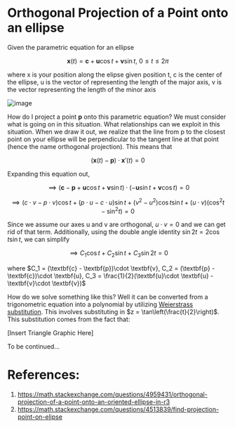 # Orthogonal Projection of a Point onto an ellipse

Given the parametric equation for an ellipse

$$\textbf{x}(t) = \textbf{c} + \textbf{u}\cos{t} + \textbf{v}\sin{t},\ 0 \le t \le 2\pi$$

where x is your position along the elipse given position t, c is the center of the ellipse, u is the vector of representing the length of the major axis, v is the vector representing the length of the minor axis

![image](https://github.com/user-attachments/assets/0e7f6845-d844-4f2a-9b9f-283f0782c1fc)

How do I project a point $\textbf{p}$ onto this parametric equation? We must consider what is going on in this situation. What relationships can we exploit in this situation. When we draw it out, we realize that the line from p to the closest point on your ellipse will be perpendicular to the tangent line at that point (hence the name orthogonal projection). This means that

$$(\textbf{x}(t) - \textbf{p})\cdot \textbf{x}'(t) = 0$$

Expanding this equation out, 

$$\implies (\textbf{c} - \textbf{p} + \textbf{u}\cos{t} + \textbf{v}\sin{t})\cdot (-\textbf{u}\sin{t} + \textbf{v}\cos{t}) = 0$$

$$\implies (c\cdot v - p\cdot v)\cos{t} + (p\cdot u - c\cdot u)\sin{t} + (v^2 - u^2)\cos{t}\sin{t} + (u\cdot v)(\cos^2{t} - \sin^2{t}) = 0$$

Since we assume our axes u and v are orthogonal, $u\cdot v = 0$ and we can get rid of that term. Additionally, using the double angle identity $\sin{2t} = 2\cos{t}\sin{t}$, we can simplify

$$\implies C_1\cos{t} + C_2\sin{t} + C_3\sin{2t} = 0$$

where $C_1 = (\textbf{c} - \textbf{p})\cdot \textbf{v}, C_2 = (\textbf{p} - \textbf{c})\cdot \textbf{u}, C_3 = \frac{1}{2}(\textbf{u}\cdot \textbf{u} - \textbf{v}\cdot \textbf{v})$

How do we solve something like this? Well it can be converted from a trigonometric equation into a polynomial by utilizing [Weierstrass substitution](https://en.wikipedia.org/wiki/Tangent_half-angle_substitution). This involves substituting in $z = \tan\left(\frac{t}{2}\right)$. This substitution comes from the fact that:

[Insert Triangle Graphic Here]

To be continued...

# References:
1. https://math.stackexchange.com/questions/4959431/orthogonal-projection-of-a-point-onto-an-oriented-ellipse-in-r3
2. https://math.stackexchange.com/questions/4513839/find-projection-point-on-elipse
